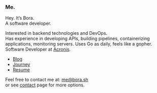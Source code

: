 ### Me.

Hey. It’s Bora.  
A software developer.  

Interested in backend technologies and DevOps.  
Has experience in developing APIs, building pipelines, containerizing  
applications, monitoring servers. Uses Go as daily, feels like a gopher.  
Software Developer at [Acronis](https://acronis.com).

- [Blog](https://bora.sh/blog)
- [Journey](https://bora.sh/journey)
- [Resume](https://bora.sh/resume.pdf)

Feel free to contact me at: [me@bora.sh](mailto:me@bora.sh)  
or see [contact](https://bora.sh/contact) page for more options.
